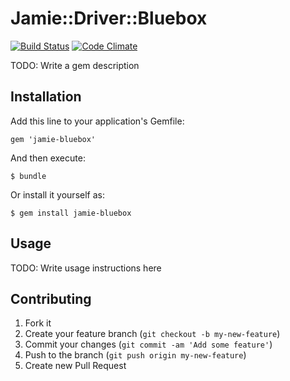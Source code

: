 # Jamie::Driver::Bluebox

[![Build Status](https://secure.travis-ci.org/jamie-ci/jamie-bluebox.png)](https://travis-ci.org/jamie-ci/jamie-bluebox)
[![Code Climate](https://codeclimate.com/badge.png)](https://codeclimate.com/github/jamie-ci/jamie-bluebox)

TODO: Write a gem description

## Installation

Add this line to your application's Gemfile:

    gem 'jamie-bluebox'

And then execute:

    $ bundle

Or install it yourself as:

    $ gem install jamie-bluebox

## Usage

TODO: Write usage instructions here

## Contributing

1. Fork it
2. Create your feature branch (`git checkout -b my-new-feature`)
3. Commit your changes (`git commit -am 'Add some feature'`)
4. Push to the branch (`git push origin my-new-feature`)
5. Create new Pull Request
